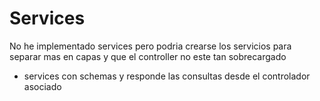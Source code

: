 # Services

No he implementado services pero podria crearse los servicios para separar mas en capas y que el controller no este tan sobrecargado

- services con schemas y responde las consultas desde el controlador asociado
